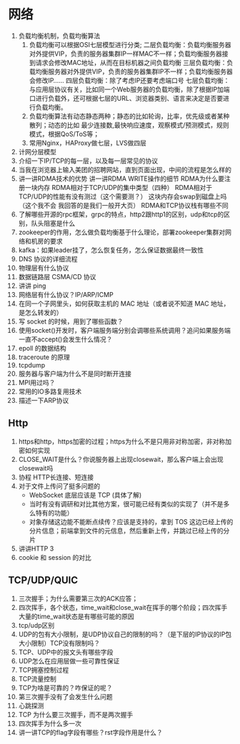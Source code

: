 <!--
 * @Author: tylerytr
 * @Date: 2023-07-31 11:44:07
 * @LastEditors: tylerytr
 * @LastEditTime: 2023-08-16 16:17:16
 * @FilePath: /Interview_experience/C++基架后端/网络部分答案.md
 * Email:601576661@qq.com
 * Copyright (c) 2023 by tyleryin, All Rights Reserved. 
-->
# 网络

1. 负载均衡机制，负载均衡算法
   1. 负载均衡可以根据OSI七层模型进行分类;
      二层负载均衡：负载均衡服务器对外提供VIP，负责的服务器集群IP一样MAC不一样；负载均衡服务器接到请求会修改MAC地址，从而在目标机器之间负载均衡
      三层负载均衡：负载均衡服务器对外提供VIP，负责的服务器集群IP不一样；负载均衡服务器会修改IP……
      四层负载均衡：除了考虑IP还要考虑端口号
      七层负载均衡：与应用层协议有关，比如同一个Web服务器的负载均衡，除了根据IP加端口进行负载外，还可根据七层的URL、浏览器类别、语言来决定是否要进行负载均衡。
   2. 负载均衡算法有动态静态两种；静态的比如轮询，比率，优先级或者某种散列；动态的比如 最少连接数,最快响应速度，观察模式/预测模式，规则模式，根据QoS/ToS等；
   3. 常用Nginx，HAProxy做七层，LVS做四层
2. 计网分层模型
3. 介绍一下IP/TCP的每一层，以及每一层常见的协议
4. 当我在浏览器上输入美团的招聘网站，直到页面出现，中间的流程是怎么样的
5. 讲一讲RDMA技术的优势
   讲一讲RDMA WRITE操作的细节
   RDMA为什么要注册一块内存
   RDMA相对于TCP/UDP的集中类型（四种）
   RDMA相对于TCP/UDP的性能有没有测过（这个需要测？）
   这块内存会swap到磁盘上吗（这个我不会 我回答的是我们一般开大页）
   RDMA和TCP协议栈有哪些不同
6. 了解哪些开源的rpc框架，grpc的特点，http2跟http1的区别，udp和tcp的区别，队头阻塞是什么
7. zookeeper的作用，怎么做负载均衡基于什么理论，部署zookeeper集群对网络和机房的要求
8. kafka：如果leader挂了，怎么恢复任务，怎么保证数据最终一致性
9. DNS 协议的详细流程
10. 物理层有什么协议
11. 数据链路层 CSMA/CD 协议
12. 讲讲 ping
13. 网络层有什么协议？IP/ARP/ICMP
14. 在同一个子网里头，如何获取主机的 MAC 地址（或者说不知道 MAC 地址，是怎么转发的）
15. 写 socket 的时候，用到了哪些函数？
16. 使用socket()开发时，客户端服务端分别会调哪些系统调用？追问如果服务端一直不accept()会发生什么情况？
17. epoll 的数据结构
18. traceroute 的原理
19. tcpdump
20. 服务器与客户端为什么不是同时断开连接
21. MPI用过吗？
22. 常用的IO多路复用技术
23. 描述一下ARP协议
   


## Http

1. https和http，https加密的过程；https为什么不是只用非对称加密，非对称加密如何实现
2.  CLOSE_WAIT是什么？你说服务器上出现closewait，那么客户端上会出现closewait吗
3. 协程 HTTP长连接、短连接
4. 对于文件上传问了挺多问题的
   - WebSocket 底层应该是 TCP (具体了解)
   - 当时有没有调研和对比其他方案，很可能已经有类似的实现了（并不是多么特有的功能）
   - 对象存储这边能不能断点续传？应该是支持的，拿到 TOS 这边已经上传的分片信息；前端拿到文件的元信息，然后重新上传，并跳过已经上传的分片
5. 讲讲HTTP 3
6. cookie 和 session 的对比

## TCP/UDP/QUIC

1. 三次握手；为什么需要第三次的ACK应答；
2. 四次挥手，各个状态，time_wait和close_wait在挥手的哪个阶段；四次挥手大量的time_wait状态是有哪些可能的原因
3. tcp/udp区别
4. UDP的包有大小限制，是UDP协议自己的限制的吗？（是下层的IP协议的IP包大小限制）TCP没有限制吗？
5. TCP、UDP中的报文头有哪些字段
6. UDP怎么在应用层做一些可靠性保证
7. TCP拥塞控制过程
8. TCP流量控制
9. TCP为啥是可靠的？咋保证的呢？
10. 第三次握手没有了会发生什么问题
11. 心跳探测
12. TCP 为什么要三次握手，而不是两次握手
13. 四次挥手为什么多一次
14. 讲一讲TCP的flag字段有哪些？rst字段作用是什么？